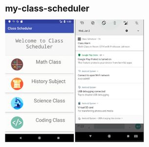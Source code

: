 # my-class-scheduler

<img src="assets/demo.gif" width="225" height="400" />
<img src="assets/demo-notification.png" width="225" height="400" />
